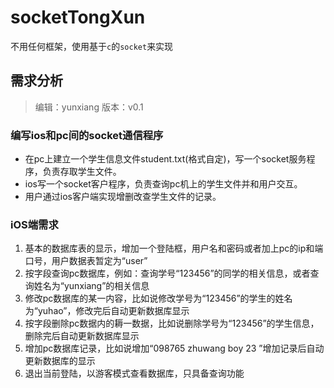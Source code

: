 # socketTongXun

不用任何框架，使用基于```c```的```socket```来实现


## 需求分析
> 编辑：yunxiang 版本：v0.1

### 编写ios和pc间的socket通信程序
- 在pc上建立一个学生信息文件student.txt(格式自定)，写一个socket服务程序，负责存取学生文件。
- ios写一个socket客户程序，负责查询pc机上的学生文件并和用户交互。
- 用户通过ios客户端实现增删改查学生文件的记录。
  
### iOS端需求
1. 基本的数据库表的显示，增加一个登陆框，用户名和密码或者加上pc的ip和端口号，用户数据表暂定为“user”
2. 按字段查询pc数据库，例如：查询学号“123456”的同学的相关信息，或者查询姓名为“yunxiang”的相关信息
3. 修改pc数据库的某一内容，比如说修改学号为“123456”的学生的姓名为“yuhao”，修改完后自动更新数据库显示
4. 按字段删除pc数据内的耨一数据，比如说删除学号为“123456”的学生信息，删除完后自动更新数据库显示
5. 增加pc数据库记录，比如说增加“098765 zhuwang boy 23 ”增加记录后自动更新数据库的显示
6. 退出当前登陆，以游客模式查看数据库，只具备查询功能
